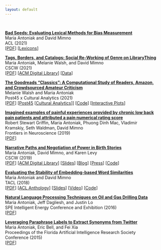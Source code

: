 ```yaml
---
layout: default
---
```


<br>

**[Bad Seeds: Evaluating Lexical Methods for Bias Measurement](https://maria-antoniak.github.io/resources/2021_acl_bad_seeds.pdf)**  
Maria Antoniak and David Mimno  
ACL (2021)  
[[PDF](https://maria-antoniak.github.io/resources/2021_acl_bad_seeds.pdf)] [[Lexicons](https://github.com/maria-antoniak/bad-seeds)]

**[Tags, Borders, and Catalogs: Social Re-Working of Genre on LibraryThing](https://maria-antoniak.github.io/resources/2021_cscw_librarything_genres.pdf)**  
Maria Antoniak, Melanie Walsh, and David Mimno  
CSCW (2021)  
[[PDF](https://maria-antoniak.github.io/resources/2021_cscw_librarything_genres.pdf)] [[ACM Digital Library](https://dl.acm.org/doi/10.1145/3449103)] [[Data](https://github.com/maria-antoniak/librarything-genres)]

**[The Goodreads “Classics”: A Computational Study of Readers, Amazon, and Crowdsourced Amateur Criticism](https://maria-antoniak.github.io/resources/2021_post45_classics.pdf)**    
Melanie Walsh and Maria Antoniak  
Post45 x Cultural Analytics (2021)  
[[PDF](https://maria-antoniak.github.io/resources/2021_ca_classics.pdf)] [[Post45](https://post45.org/2021/04/the-goodreads-classics-a-computational-study-of-readers-amazon-and-crowdsourced-amateur-criticism/) [[Cultural Analytics](https://culturalanalytics.org/article/22221-the-goodreads-classics-a-computational-study-of-readers-amazon-and-crowdsourced-amateur-criticism)]] [[Code](https://github.com/maria-antoniak/goodreads-scraper)] [[Interactive Plots](https://melaniewalsh.github.io/Goodreads-Classics/)]     

**[Imagined examples of painful experiences provided by chronic low back pain patients and attributed a pain numerical rating score](https://maria-antoniak.github.io/resources/2020_frontiers_pain.pdf)**  
Robert Stewart Griffin, Maria Antoniak, Phuong Dinh Mac, Vladimir Kramskiy, Seth Waldman, David Mimno  
Frontiers in Neuroscience (2019)  
[[PDF](https://maria-antoniak.github.io/resources/2020_frontiers_pain.pdf)]

**[Narrative Paths and Negotiation of Power in Birth Stories](https://maria-antoniak.github.io/resources/2019_cscw_birth_stories.pdf)**  
Maria Antoniak, David Mimno, and Karen Levy  
CSCW (2019)  
[[PDF](https://maria-antoniak.github.io/resources/2019_cscw_birth_stories.pdf)] [[ACM Digital Library](https://dl.acm.org/doi/10.1145/3359190)] [[Slides](https://maria-antoniak.github.io/resources/2019_11_12_cscw_birth_stories_presentation.pdf)]  [[Blog](https://maria-antoniak.github.io/2019/11/04/computational-reading-birth-stories.html)] [[Press](http://news.cornell.edu/stories/2019/11/online-birth-stories-reveal-power-imbalances)] [[Code](https://github.com/maria-antoniak/little-mallet-wrapper)]   

**[Evaluating the Stability of Embedding-based Word Similarities](https://maria-antoniak.github.io/resources/2018_evaluating_stability.pdf)**   
Maria Antoniak and David Mimno  
TACL (2018)  
[[PDF](https://maria-antoniak.github.io/resources/2018_evaluating_stability.pdf)] [[ACL Anthology](https://www.aclweb.org/anthology/Q18-1008/)] [[Slides](https://maria-antoniak.github.io/resources/2018_naacl_presentation_with_notes.pdf)] [[Video](https://vimeo.com/277670053)] [[Code](https://github.com/maria-antoniak/word-embedding-stability)]  

**[Natural Language Processing Techniques on Oil and Gas Drilling Data](https://maria-antoniak.github.io/resources/2016_spe_oil_and_gas.pdf)**    
Maria Antoniak, Jeff Dagliesh, and Justin Lo  
SPE Intelligent Energy Conference and Exhibition (2016)  
[[PDF](https://maria-antoniak.github.io/resources/2016_spe_oil_and_gas.pdf)]

**[Leveraging Paraphrase Labels to Extract Synonyms from Twitter](https://maria-antoniak.github.io/resources/2015_leveraging_paraphrase.pdf)**    
Maria Antoniak, Eric Bell, and Fei Xia  
Proceedings of the Florida Artificial Intelligence Research Society Conference (2015)  
[[PDF](https://maria-antoniak.github.io/resources/2015_leveraging_paraphrase.pdf)]  



<br><br>
